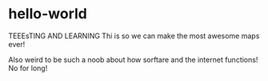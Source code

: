 # hello-world

TEEEsTING AND LEARNING
Thi is so we can make the most awesome maps ever!

Also weird to be such a noob about how sorftare and the internet functions!
No for long!
